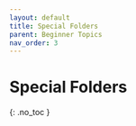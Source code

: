 ```yaml
---
layout: default
title: Special Folders
parent: Beginner Topics
nav_order: 3
---
```


# Special Folders
{: .no_toc }
